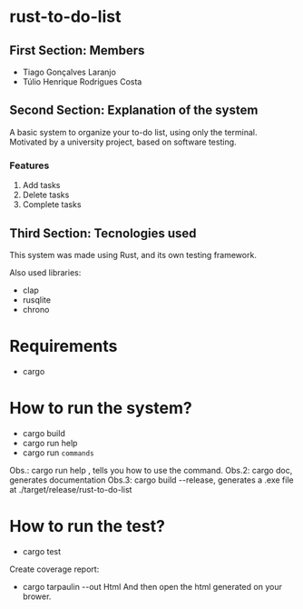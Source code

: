 # rust-to-do-list

## First Section: Members

- Tiago Gonçalves Laranjo
- Túlio Henrique Rodrigues Costa

## Second Section: Explanation of the system

A basic system to organize your to-do list, using only the terminal. Motivated by a university project, based on software testing.

### Features

1. Add tasks
2. Delete tasks
3. Complete tasks

## Third Section: Tecnologies used

This system was made using Rust, and its own testing framework.

Also used libraries:

- clap
- rusqlite
- chrono

# Requirements

- cargo

# How to run the system?

- cargo build
- cargo run help
- cargo run `commands`

Obs.: cargo run help <command-name>, tells you how to use the command.
Obs.2: cargo doc, generates documentation
Obs.3: cargo build --release, generates a .exe file at ./target/release/rust-to-do-list

# How to run the test?

- cargo test

Create coverage report:

- cargo tarpaulin --out Html
And then open the html generated on your brower.
